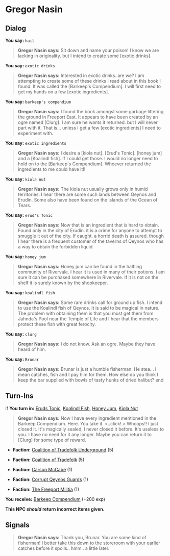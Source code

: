# Gregor Nasin
## Dialog

**You say:** `hail`



>**Gregor Nasin says:** Sit down and name your poison!  I know we are lacking in originality. but I intend to create some [exotic drinks].

**You say:** `exotic drinks`



>**Gregor Nasin says:** Interested in exotic drinks. are we?  I am attempting to create some of these drinks I read about in this book I found. It was called the [Barkeep's Compendium].  I will first need to get my hands on a few [exotic ingredients].

**You say:** `barkeep's compendium`



>**Gregor Nasin says:** I found the book amongst some garbage littering the ground in Freeport East.  It appears to have been created by an ogre named [Clurg].  I am sure he wants it returned. but I will never part with it.  That is... unless I get a few [exotic ingredients] I need to experiment with.

**You say:** `exotic ingredients`



>**Gregor Nasin says:** I desire a [kiola nut]. [Erud's Tonic]. [honey jum] and a [Koalindl fish].  If I could get those. I would no longer need to hold on to the [Barkeep's Compendium].  Whoever returned the ingredients to me could have it!!

**You say:** `kiola nut`



>**Gregor Nasin says:** The kiola nut usually grows only in humid territories.  I hear there are some such lands between Qeynos and Erudin.  Some also have been found on the islands of the Ocean of Tears.

**You say:** `erud's Tonic`



>**Gregor Nasin says:** Now that is an ingredient that is hard to obtain.  Found only in the city of Erudin. it is a crime for anyone to attempt to smuggle it out of the city.  If caught. a horrid death is assured. though I hear there is a frequent customer of the taverns of Qeynos who has a way to obtain the forbidden liquid.

**You say:** `honey jum`



>**Gregor Nasin says:** Honey jum can be found in the halfling community of Rivervale.  I hear it is used in many of their potions.  I am sure it can be purchased somewhere in Rivervale.  If it is not on the shelf it is surely known by the shopkeeper.

**You say:** `koalindl fish`



>**Gregor Nasin says:** Some rare drinks call for ground up fish. I intend to use the Koalindl fish of Qeynos.  It is said to be magical in nature.  The problem with obtaining them is that you must get them from Jahnda's Pool near the Temple of Life and I hear that the members protect these fish with great ferocity.

**You say:** `clurg`



>**Gregor Nasin says:** I do not know. Ask an ogre. Maybe they have heard of him.

**You say:** `Brunar`



>**Gregor Nasin says:** Brunar is just a humble fisherman. He stea... I mean catches, fish and I pay him for them. How else do you think I keep the bar supplied with bowls of tasty hunks of dried halibut?
end

## Turn-Ins






if **You turn in:** [Eruds Tonic](/item/13118), [Koalindl Fish](/item/13383), [Honey Jum](/item/13952), [Kiola Nut](/item/13340)


>**Gregor Nasin says:** Now I have every ingredient mentioned in the Barkeep Compendium. Here. You take it. <..click!.> Whoops!! I just closed it. It's magically sealed, I never closed it before. It's useless to you. I have no need for it any longer. Maybe you can return it to [Clurg] for some type of reward.





* __Faction:__ [Coalition of Tradefolk Underground](/faction/336) (5)


* __Faction:__ [Coalition of Tradefolk](/faction/229) (5)


* __Faction:__ [Carson McCabe](/faction/329) (1)


* __Faction:__ [Corrupt Qeynos Guards](/faction/230) (1)


* __Faction:__ [The Freeport Militia](/faction/330) (1)


 **You receive:**  [Barkeep Compendium](/item/13379) (+200 exp)

**This NPC *should* return incorrect items given.**

## Signals

>**Gregor Nasin says:** Thank you, Brunar. You are some kind of fisherman! I better take this down to the storeroom with your earlier catches before it spoils.. hmm.. a little later.

